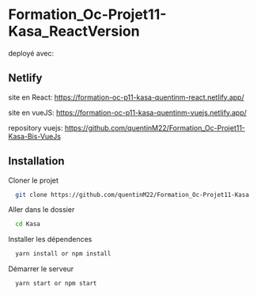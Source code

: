 # Formation_Oc-Projet11-Kasa_ReactVersion 

deployé avec: 

## Netlify

site en React: https://formation-oc-p11-kasa-quentinm-react.netlify.app/

site en vueJS: https://formation-oc-p11-kasa-quentinm-vuejs.netlify.app/

repository vuejs: https://github.com/quentinM22/Formation_Oc-Projet11-Kasa-Bis-VueJs





## Installation

Cloner le projet

  

```bash
  git clone https://github.com/quentinM22/Formation_Oc-Projet11-Kasa
```
Aller dans le dossier
```bash
  cd Kasa
```
Installer les dépendences
```bash
  yarn install or npm install
```
Démarrer le serveur
```bash
  yarn start or npm start
```
